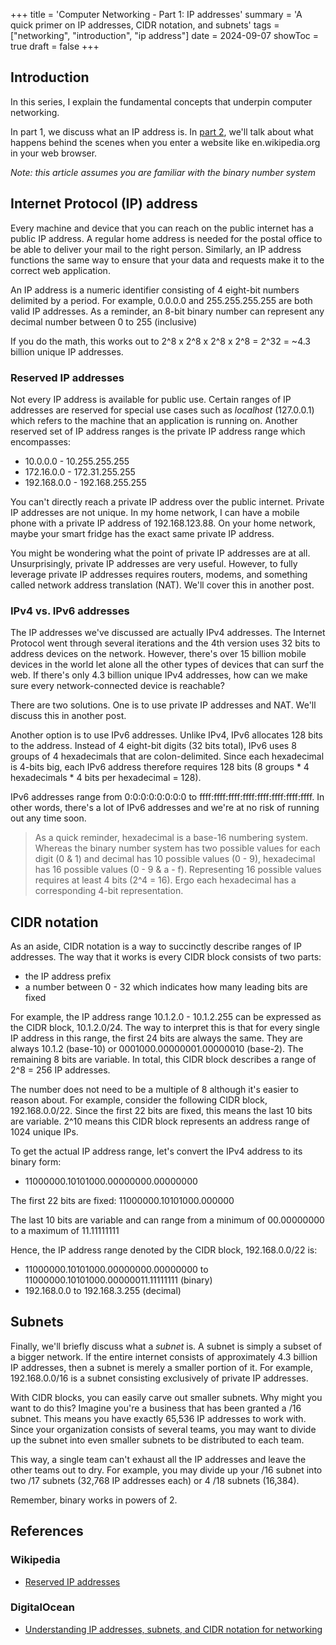 +++
title = 'Computer Networking - Part 1: IP addresses'
summary = 'A quick primer on IP addresses, CIDR notation, and subnets'
tags = ["networking", "introduction", "ip address"]
date = 2024-09-07
showToc = true
draft = false
+++

## Introduction

In this series, I explain the fundamental concepts that underpin computer networking.

In part 1, we discuss what an IP address is. In [part 2](/posts/2024/07-sep/2024-09-14_networking_2), we'll talk about what happens behind the scenes when you enter a website like en.wikipedia.org in your web browser.

_Note: this article assumes you are familiar with the binary number system_

## Internet Protocol (IP) address

Every machine and device that you can reach on the public internet has a public IP address. A regular home address is needed for the postal office to be able to deliver your mail to the right person. Similarly, an IP address functions the same way to ensure that your data and requests make it to the correct web application.

An IP address is a numeric identifier consisting of 4 eight-bit numbers delimited by a period. For example, 0.0.0.0 and 255.255.255.255 are both valid IP addresses. As a reminder, an 8-bit binary number can represent any decimal number between 0 to 255 (inclusive)

If you do the math, this works out to 2^8 x 2^8 x 2^8 x 2^8 = 2^32 = ~4.3 billion unique IP addresses.

### Reserved IP addresses

Not every IP address is available for public use. Certain ranges of IP addresses are reserved for special use cases such as _localhost_ (127.0.0.1) which refers to the machine that an application is running on. Another reserved set of IP address ranges is the private IP address range which encompasses:
- 10.0.0.0 - 10.255.255.255
- 172.16.0.0 - 172.31.255.255
- 192.168.0.0 - 192.168.255.255

You can't directly reach a private IP address over the public internet. Private IP addresses are not unique. In my home network, I can have a mobile phone with a private IP address of 192.168.123.88. On your home network, maybe your smart fridge has the exact same private IP address. 

You might be wondering what the point of private IP addresses are at all. Unsurprisingly, private IP addresses are very useful. However, to fully leverage private IP addresses requires routers, modems, and something called network address translation (NAT). We'll cover this in another post.

### IPv4 vs. IPv6 addresses

The IP addresses we've discussed are actually IPv4 addresses. The Internet Protocol went through several iterations and the 4th version uses 32 bits to address devices on the network. However, there's over 15 billion mobile devices in the world let alone all the other types of devices that can surf the web. If there's only 4.3 billion unique IPv4 addresses, how can we make sure every network-connected device is reachable?

There are two solutions. One is to use private IP addresses and NAT. We'll discuss this in another post.

Another option is to use IPv6 addresses. Unlike IPv4, IPv6 allocates 128 bits to the address. Instead of 4 eight-bit digits (32 bits total), IPv6 uses 8 groups of 4 hexadecimals that are colon-delimited. Since each hexadecimal is 4-bits big, each IPv6 address therefore requires 128 bits (8 groups * 4 hexadecimals * 4 bits per hexadecimal = 128). 

IPv6 addresses range from 0:0:0:0:0:0:0:0 to ffff:ffff:ffff:ffff:ffff:ffff:ffff:ffff. In other words, there's a lot of IPv6 addresses and we're at no risk of running out any time soon.

> As a quick reminder, hexadecimal is a base-16 numbering system. Whereas the binary number system has two possible values for each digit (0 & 1) and decimal has 10 possible values (0 - 9), hexadecimal has 16 possible values (0 - 9 & a - f). Representing 16 possible values requires at least 4 bits (2^4 = 16). Ergo each hexadecimal has a corresponding 4-bit representation. 

## CIDR notation

As an aside, CIDR notation is a way to succinctly describe ranges of IP addresses. The way that it works is every CIDR block consists of two parts:
* the IP address prefix
* a number between 0 - 32 which indicates how many leading bits are fixed

For example, the IP address range 10.1.2.0 - 10.1.2.255 can be expressed as the CIDR block, 10.1.2.0/24. The way to interpret this is that for every single IP address in this range, the first 24 bits are always the same. They are always 10.1.2 (base-10) or 0001000.00000001.00000010 (base-2). The remaining 8 bits are variable. In total, this CIDR block describes a range of 2^8 = 256 IP addresses.

The number does not need to be a multiple of 8 although it's easier to reason about. For example, consider the following CIDR block, 192.168.0.0/22. Since the first 22 bits are fixed, this means the last 10 bits are variable. 2^10 means this CIDR block represents an address range of 1024 unique IPs.

To get the actual IP address range, let's convert the IPv4 address to its binary form:
- 11000000.10101000.00000000.00000000

The first 22 bits are fixed: 11000000.10101000.000000

The last 10 bits are variable and can range from a minimum of 00.00000000 to a maximum of 11.11111111

Hence, the IP address range denoted by the CIDR block, 192.168.0.0/22 is:
- 11000000.10101000.00000000.00000000 to 11000000.10101000.00000011.11111111 (binary)
- 192.168.0.0 to 192.168.3.255 (decimal)

## Subnets

Finally, we'll briefly discuss what a _subnet_ is. A subnet is simply a subset of a bigger network. If the entire internet consists of approximately 4.3 billion IP addresses, then a subnet is merely a smaller portion of it. For example, 192.168.0.0/16 is a subnet consisting exclusively of private IP addresses.

With CIDR blocks, you can easily carve out smaller subnets. Why might you want to do this? Imagine you're a business that has been granted a /16 subnet. This means you have exactly 65,536 IP addresses to work with. Since your organization consists of several teams, you may want to divide up the subnet into even smaller subnets to be distributed to each team. 

This way, a single team can't exhaust all the IP addresses and leave the other teams out to dry. For example, you may divide up your /16 subnet into two /17 subnets (32,768 IP addresses each) or 4 /18 subnets (16,384). 

Remember, binary works in powers of 2.

## References

### Wikipedia

* [Reserved IP addresses](https://en.wikipedia.org/wiki/Reserved_IP_addresses)


### DigitalOcean

* [Understanding IP addresses, subnets, and CIDR notation for networking](https://www.digitalocean.com/community/tutorials/understanding-ip-addresses-subnets-and-cidr-notation-for-networking#cidr-notation)
